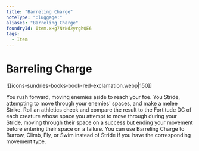 ```yaml
---
title: "Barreling Charge"
noteType: ":luggage:"
aliases: "Barreling Charge"
foundryId: Item.xHg7NrNd2yrghQE6
tags:
  - Item
---
```


# Barreling Charge
![[icons-sundries-books-book-red-exclamation.webp|150]]

You rush forward, moving enemies aside to reach your foe. You Stride, attempting to move through your enemies' spaces, and make a melee Strike. Roll an athletics check and compare the result to the Fortitude DC of each creature whose space you attempt to move through during your Stride, moving through their space on a success but ending your movement before entering their space on a failure. You can use Barreling Charge to Burrow, Climb, Fly, or Swim instead of Stride if you have the corresponding movement type.
